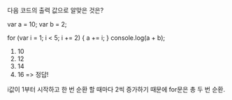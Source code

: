 다음 코드의 출력 값으로 알맞은 것은?

var a = 10;
var b = 2;

for (var i = 1; i < 5; i += 2) {
a += i;
}
console.log(a + b);

1.  10
2.  12
3.  14
4.  16 => 정답!

i값이 1부터 시작하고 한 번 순환 할 때마다 2씩 증가하기 때문에 for문은 총 두 번 순환.
